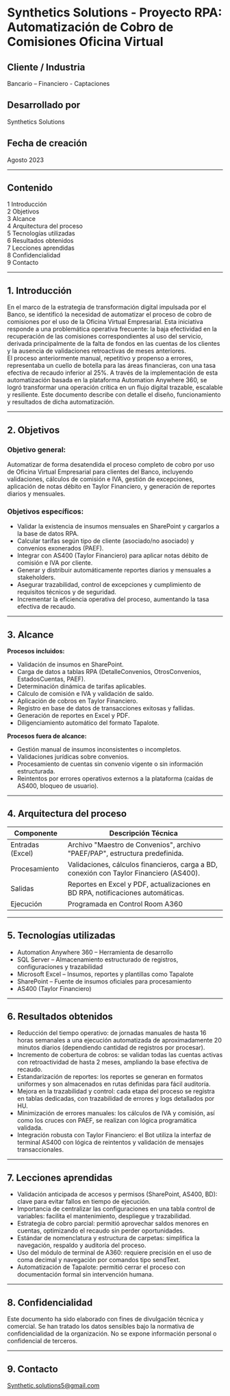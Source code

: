 
# Synthetics Solutions - Proyecto RPA: Automatización de Cobro de Comisiones Oficina Virtual  

## Cliente / Industria  
Bancario – Financiero - Captaciones

## Desarrollado por  
Synthetics Solutions

## Fecha de creación  
Agosto 2023

---

## Contenido  
1 Introducción  
2 Objetivos  
3 Alcance  
4 Arquitectura del proceso  
5 Tecnologías utilizadas  
6 Resultados obtenidos  
7 Lecciones aprendidas  
8 Confidencialidad  
9 Contacto

---

## 1. Introducción  
En el marco de la estrategia de transformación digital impulsada por el Banco, se identificó la necesidad de automatizar el proceso de cobro de comisiones por el uso de la Oficina Virtual Empresarial. Esta iniciativa responde a una problemática operativa frecuente: la baja efectividad en la recuperación de las comisiones correspondientes al uso del servicio, derivada principalmente de la falta de fondos en las cuentas de los clientes y la ausencia de validaciones retroactivas de meses anteriores.  
El proceso anteriormente manual, repetitivo y propenso a errores, representaba un cuello de botella para las áreas financieras, con una tasa efectiva de recaudo inferior al 25%. A través de la implementación de esta automatización basada en la plataforma Automation Anywhere 360, se logró transformar una operación crítica en un flujo digital trazable, escalable y resiliente. Este documento describe con detalle el diseño, funcionamiento y resultados de dicha automatización.  

---

## 2. Objetivos  

### Objetivo general:
Automatizar de forma desatendida el proceso completo de cobro por uso de Oficina Virtual Empresarial para clientes del Banco, incluyendo validaciones, cálculos de comisión e IVA, gestión de excepciones, aplicación de notas débito en Taylor Financiero, y generación de reportes diarios y mensuales.  

### Objetivos específicos:
- Validar la existencia de insumos mensuales en SharePoint y cargarlos a la base de datos RPA.  
- Calcular tarifas según tipo de cliente (asociado/no asociado) y convenios exonerados (PAEF).  
- Integrar con AS400 (Taylor Financiero) para aplicar notas débito de comisión e IVA por cliente.  
- Generar y distribuir automáticamente reportes diarios y mensuales a stakeholders.  
- Asegurar trazabilidad, control de excepciones y cumplimiento de requisitos técnicos y de seguridad.  
- Incrementar la eficiencia operativa del proceso, aumentando la tasa efectiva de recaudo.  

---

## 3. Alcance  
**Procesos incluidos:**  
- Validación de insumos en SharePoint.  
- Carga de datos a tablas RPA (DetalleConvenios, OtrosConvenios, EstadosCuentas, PAEF).  
- Determinación dinámica de tarifas aplicables.  
- Cálculo de comisión e IVA y validación de saldo.  
- Aplicación de cobros en Taylor Financiero.  
- Registro en base de datos de transacciones exitosas y fallidas.  
- Generación de reportes en Excel y PDF.  
- Diligenciamiento automático del formato Tapalote.  

**Procesos fuera de alcance:**  
- Gestión manual de insumos inconsistentes o incompletos.  
- Validaciones jurídicas sobre convenios.  
- Procesamiento de cuentas sin convenio vigente o sin información estructurada.  
- Reintentos por errores operativos externos a la plataforma (caídas de AS400, bloqueo de usuario).  

---

## 4. Arquitectura del proceso  

| Componente      | Descripción Técnica                                                 |
|-----------------|-------------------------------------------------------------------|
| Entradas (Excel)| Archivo "Maestro de Convenios", archivo "PAEF/PAP", estructura predefinida. |
| Procesamiento   | Validaciones, cálculos financieros, carga a BD, conexión con Taylor Financiero (AS400). |
| Salidas         | Reportes en Excel y PDF, actualizaciones en BD RPA, notificaciones automáticas. |
| Ejecución       | Programada en Control Room A360                                   |  

---

## 5. Tecnologías utilizadas  
- Automation Anywhere 360 – Herramienta de desarrollo  
- SQL Server – Almacenamiento estructurado de registros, configuraciones y trazabilidad  
- Microsoft Excel – Insumos, reportes y plantillas como Tapalote  
- SharePoint – Fuente de insumos oficiales para procesamiento  
- AS400 (Taylor Financiero)  

---

## 6. Resultados obtenidos  
- Reducción del tiempo operativo: de jornadas manuales de hasta 16 horas semanales a una ejecución automatizada de aproximadamente 20 minutos diarios (dependiendo cantidad de registros por procesar).  
- Incremento de cobertura de cobros: se validan todas las cuentas activas con retroactividad de hasta 2 meses, ampliando la base efectiva de recaudo.  
- Estandarización de reportes: los reportes se generan en formatos uniformes y son almacenados en rutas definidas para fácil auditoría.  
- Mejora en la trazabilidad y control: cada etapa del proceso se registra en tablas dedicadas, con trazabilidad de errores y logs detallados por HU.  
- Minimización de errores manuales: los cálculos de IVA y comisión, así como los cruces con PAEF, se realizan con lógica programática validada.  
- Integración robusta con Taylor Financiero: el Bot utiliza la interfaz de terminal AS400 con lógica de reintentos y validación de mensajes transaccionales.  

---

## 7. Lecciones aprendidas  
- Validación anticipada de accesos y permisos (SharePoint, AS400, BD): clave para evitar fallos en tiempo de ejecución.  
- Importancia de centralizar las configuraciones en una tabla control de variables: facilita el mantenimiento, despliegue y trazabilidad.  
- Estrategia de cobro parcial: permitió aprovechar saldos menores en cuentas, optimizando el recaudo sin perder oportunidades.  
- Estándar de nomenclatura y estructura de carpetas: simplifica la navegación, respaldo y auditoría del proceso.  
- Uso del módulo de terminal de A360: requiere precisión en el uso de coma decimal y navegación por comandos tipo sendText.  
- Automatización de Tapalote: permitió cerrar el proceso con documentación formal sin intervención humana.  

---

## 8. Confidencialidad  
Este documento ha sido elaborado con fines de divulgación técnica y comercial. Se han tratado los datos sensibles bajo la normativa de confidencialidad de la organización. No se expone información personal o confidencial de terceros.

---

## 9. Contacto  
Synthetic.solutions5@gmail.com
